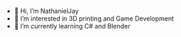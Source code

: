 - 👋 Hi, I’m NathanielJay
- 👀 I’m interested in 3D printing and Game Development
- 🌱 I’m currently learning C# and Blender

